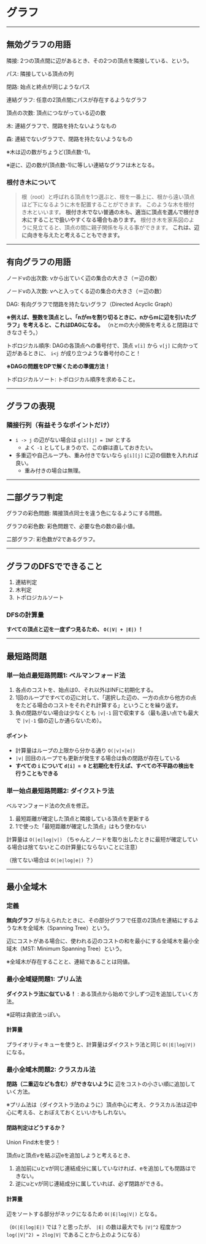 # グラフ

---

## 無効グラフの用語

隣接: 2つの頂点間に辺があるとき、その2つの頂点を隣接している、という。

パス: 隣接している頂点の列

閉路: 始点と終点が同じようなパス

連結グラフ: 任意の2頂点間にパスが存在するようなグラフ

頂点の次数: 頂点につながっている辺の数

木: 連結グラフで、閉路を持たないようなもの

森: 連結でないグラフで、閉路を持たないようなもの

※木は辺の数がちょうど(頂点数-1)。

※逆に、辺の数が(頂点数-1)に等しい連結なグラフは木となる。

### 根付き木について

> 根（root）と呼ばれる頂点を1つ選ぶと、根を一番上に、根から遠い頂点ほど下になるように木を配置することができます。
> このような木を根付き木といいます。
> **根付き木でない普通の木も、適当に頂点を選んで根付き木にすることで扱いやすくなる場合もあります。**
> 根付き木を家系図のように見立てると、頂点の間に親子関係を与える事ができます。
> **これは、辺に向きを与えたと考えることもできます。**

---

## 有向グラフの用語

ノードvの出次数: vから出ていく辺の集合の大きさ（＝辺の数）

ノードvの入次数: vへと入ってくる辺の集合の大きさ（＝辺の数）

DAG: 有向グラフで閉路を持たないグラフ（Directed Acyclic Graph）

**※例えば、整数を頂点とし、「nがmを割り切るときに、nからmに辺を引いたグラフ」を考えると、これはDAGになる。**
（nとmの大小関係を考えると閉路はできなさそう。）

トポロジカル順序: DAGの各頂点への番号付で、頂点 `v[i]` から `v[j]` に向かって辺があるときに、 `i<j` が成り立つような番号付のこと！

**※DAGの問題をDPで解くための準備方法！**

トポロジカルソート: トポロジカル順序を求めること。

---

## グラフの表現

### 隣接行列（有益そうなポイントだけ）

- `i -> j` の辺がない場合は `g[i][j] = INF` とする
  - よく `-1` としてしまうので、この癖は直しておきたい。
- 多重辺や自己ループも、重み付きでないなら `g[i][j]` に辺の個数を入れれば良い。
  - 重み付きの場合は無理。

---

## 二部グラフ判定

グラフの彩色問題: 隣接頂点同士を違う色になるようにする問題。

グラフの彩色数: 彩色問題で、必要な色の数の最小値。

二部グラフ: 彩色数が2であるグラフ。

---

## グラフのDFSでできること

1. 連結判定
2. 木判定
3. トポロジカルソート

### DFSの計算量

**すべての頂点と辺を一度ずつ見るため、 `O(|V| + |E|)` ！**

---

## 最短路問題

### 単一始点最短路問題1: ベルマンフォード法

1. 各点のコストを、始点は0、それ以外はINFに初期化する。
2. 1回のループですべての辺に対して、「選択した辺の、一方の点から他方の点をたどる場合のコストをそれぞれ計算する」ということを繰り返す。
3. 負の閉路がない場合は少なくとも `|v|-1` 回で収束する（最も遠い点でも最大で `|v|-1` 個の辺しか通らないため）。

#### ポイント

- 計算量はループの上限から分かる通り `O(|v|×|e|)`
- `|v|` 回目のループでも更新が発生する場合は負の閉路が存在している
- **すべての `i` について `d[i] = 0` と初期化を行えば、すべての不平路の検出を行うこともできる**

### 単一始点最短路問題2: ダイクストラ法

ベルマンフォード法の欠点を修正。

1. 最短距離が確定した頂点と隣接している頂点を更新する
2. 1で使った「最短距離が確定した頂点」はもう使わない

計算量は `O(|e|log|v|)` （ちゃんとノードを取り出したときに最短が確定している場合は捨てないとこの計算量にならないことに注意）

（捨てない場合は `O(|e|log|e|)` ？）

---

## 最小全域木

### 定義

**無向グラフ** が与えられたときに、その部分グラフで任意の2頂点を連結にするような木を全域木（Spanning Tree）という。

辺にコストがある場合に、使われる辺のコストの和を最小にする全域木を最小全域木（MST: Minimum Spanning Tree）という。

※全域木が存在することと、連結であることは同値。

### 最小全域疑問題1: プリム法

**ダイクストラ法に似ている！** : ある頂点から始めて少しずつ辺を追加していく方法。

※証明は貪欲法っぽい。

#### 計算量

プライオリティキューを使うと、計算量はダイクストラ法と同じ `O(|E|log|V|)` になる。

### 最小全域木問題2: クラスカル法

**閉路（二重辺なども含む）ができないように** 辺をコストの小さい順に追加していく方法。

※プリム法は（ダイクストラ法のように）頂点中心に考え、クラスカル法は辺中心に考える、とおぼえておくといいかもしれない。

#### 閉路判定はどうするか？

Union Find木を使う！

頂点uと頂点vを結ぶ辺eを追加しようと考えるとき、

1. 追加前にuとvが同じ連結成分に属していなければ、eを追加しても閉路はできない。
2. 逆にuとvが同じ連結成分に属していれば、必ず閉路ができる。

#### 計算量

辺をソートする部分がネックになるため `O(|E|log|V|)` となる。

（`O(|E|log|E|)` では？と思ったが、 `|E|` の数は最大でも `|V|^2` 程度かつ `log(|V|^2) = 2log|V|` であることから上のようになる）


